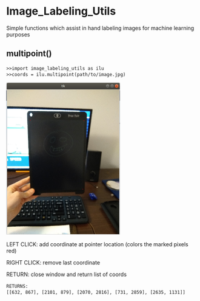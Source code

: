 # Image_Labeling_Utils
Simple functions which assist in hand labeling images for machine learning purposes

## multipoint()
```
>>import image_labeling_utils as ilu
>>coords = ilu.multipoint(path/to/image.jpg)
```
<dl>
  <img src="examples/multipoint.png" alt="Multipoint" width="300" height="400">
</dl>

LEFT CLICK: add coordinate at pointer location (colors the marked pixels red)

RIGHT CLICK: remove last coordinate

RETURN: close window and return list of coords
```
RETURNS:
[[632, 867], [2101, 879], [2070, 2816], [731, 2859], [2635, 1131]]
```

